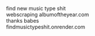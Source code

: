 find new music type shit  
webscraping albumoftheyear.com  
thanks babes  
findmusictypeshit.onrender.com  
